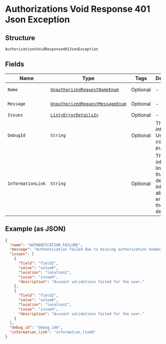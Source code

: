 
# Authorizations Void Response 401 Json Exception

## Structure

`AuthorizationsVoidResponse401JsonException`

## Fields

| Name | Type | Tags | Description | Getter | Setter |
|  --- | --- | --- | --- | --- | --- |
| `Name` | [`UnauthorizedRequestNameEnum`](../../doc/models/unauthorized-request-name-enum.md) | Optional | - | UnauthorizedRequestNameEnum getName() | setName(UnauthorizedRequestNameEnum name) |
| `Message` | [`UnauthorizedRequestMessageEnum`](../../doc/models/unauthorized-request-message-enum.md) | Optional | - | UnauthorizedRequestMessageEnum getMessageField() | setMessageField(UnauthorizedRequestMessageEnum messageField) |
| `Issues` | [`List<ErrorDetails2>`](../../doc/models/error-details-2.md) | Optional | - | List<ErrorDetails2> getIssues() | setIssues(List<ErrorDetails2> issues) |
| `DebugId` | `String` | Optional | The PayPal internal ID. Used for correlation purposes. | String getDebugId() | setDebugId(String debugId) |
| `InformationLink` | `String` | Optional | The information link, or URI, that shows detailed information about this error for the developer. | String getInformationLink() | setInformationLink(String informationLink) |

## Example (as JSON)

```json
{
  "name": "AUTHENTICATION_FAILURE",
  "message": "Authentication failed due to missing authorization header, or invalid authentication credentials.",
  "issues": [
    {
      "field": "field2",
      "value": "value0",
      "location": "location2",
      "issue": "issue4",
      "description": "Account validations failed for the user."
    },
    {
      "field": "field2",
      "value": "value0",
      "location": "location2",
      "issue": "issue4",
      "description": "Account validations failed for the user."
    }
  ],
  "debug_id": "debug_id6",
  "information_link": "information_link0"
}
```

